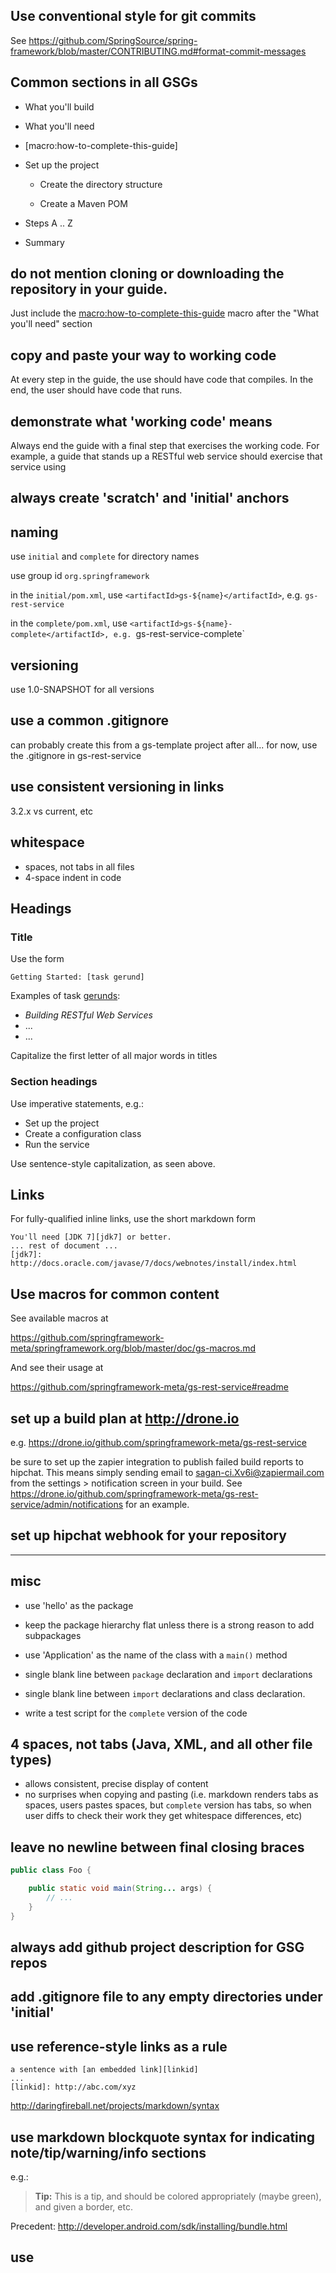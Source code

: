 ## Use conventional style for git commits

See <https://github.com/SpringSource/spring-framework/blob/master/CONTRIBUTING.md#format-commit-messages>

## Common sections in all GSGs

- What you'll build

- What you'll need

- [macro:how-to-complete-this-guide]

- Set up the project

    - Create the directory structure

    - Create a Maven POM

- Steps A .. Z

- Summary

## do not mention cloning or downloading the repository in your guide.

Just include the [macro:how-to-complete-this-guide](https://github.com/springframework-meta/springframework.org/blob/master/doc/gs-macros.md) macro after the "What you'll need" section

## copy and paste your way to working code
At every step in the guide, the use should have code that compiles. In the end, the user should have code that runs.

## demonstrate what 'working code' means
Always end the guide with a final step that exercises the working code. For example, a guide that stands up a RESTful web service should exercise that service using 

## always create 'scratch' and 'initial' anchors

## naming

use `initial` and `complete` for directory names

use group id `org.springframework`

in the `initial/pom.xml`, use `<artifactId>gs-${name}</artifactId>`, e.g. `gs-rest-service`

in the `complete/pom.xml`, use `<artifactId>gs-${name}-complete</artifactId>, e.g. `gs-rest-service-complete`

## versioning

use 1.0-SNAPSHOT for all versions

## use a common .gitignore

can probably create this from a gs-template project after all...
for now, use the .gitignore in gs-rest-service

## use consistent versioning in links

3.2.x vs current, etc

## whitespace

- spaces, not tabs in all files
- 4-space indent in code

## Headings

### Title

Use the form

    Getting Started: [task gerund]

Examples of task [gerunds](http://en.wikipedia.org/wiki/Gerund):

 - _Building RESTful Web Services_
 - ...
 - ...


Capitalize the first letter of all major words in titles


### Section headings

Use imperative statements, e.g.:

 - Set up the project
 - Create a configuration class
 - Run the service

Use sentence-style capitalization, as seen above.

## Links

For fully-qualified inline links, use the short markdown form

    You'll need [JDK 7][jdk7] or better.
    ... rest of document ...
    [jdk7]: http://docs.oracle.com/javase/7/docs/webnotes/install/index.html


## Use macros for common content

See available macros at 

https://github.com/springframework-meta/springframework.org/blob/master/doc/gs-macros.md

And see their usage at

https://github.com/springframework-meta/gs-rest-service#readme


## set up a build plan at http://drone.io

e.g. https://drone.io/github.com/springframework-meta/gs-rest-service

be sure to set up the zapier integration to publish failed build reports to hipchat. This means simply sending email to sagan-ci.Xv6i@zapiermail.com from the settings > notification screen in your build. See https://drone.io/github.com/springframework-meta/gs-rest-service/admin/notifications for an example.


## set up hipchat webhook for your repository

----

## misc

- use 'hello' as the package
- keep the package hierarchy flat unless there is a strong reason to add subpackages
- use 'Application' as the name of the class with a `main()` method
- single blank line between `package` declaration and `import` declarations
- single blank line between `import` declarations and class declaration.


- write a test script for the `complete` version of the code


## 4 spaces, not tabs (Java, XML, and all other file types)

- allows consistent, precise display of content
- no surprises when copying and pasting (i.e. markdown renders tabs as spaces, users pastes spaces, but `complete` version has tabs, so when user diffs to check their work they get whitespace differences, etc)


## leave no newline between final closing braces

```java
public class Foo {

    public static void main(String... args) {
        // ...
    }
}
```


## always add github project description for GSG repos


## add .gitignore file to any empty directories under 'initial'


## use reference-style links as a rule

    a sentence with [an embedded link][linkid]
    ...
    [linkid]: http://abc.com/xyz

http://daringfireball.net/projects/markdown/syntax


## use markdown blockquote syntax for indicating note/tip/warning/info sections

e.g.:

> **Tip:** This is a tip, and should be colored appropriately (maybe green), and given a border, etc.

Precedent: http://developer.android.com/sdk/installing/bundle.html


## use 